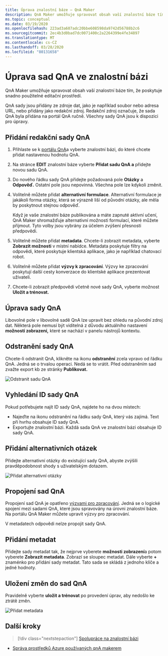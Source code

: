 ```yaml
---
title: Úprava znalostní báze – QnA Maker
description: QnA Maker umožňuje spravovat obsah vaší znalostní báze tím, že poskytuje snadno použitelné editační prostředí.
ms.topic: conceptual
ms.date: 03/19/2020
ms.openlocfilehash: 223ad3a607adc20bbe608598da9742d56788b2c6
ms.sourcegitcommit: 2ec4b3d0bad7dc0071400c2a2264399e4fe34897
ms.translationtype: MT
ms.contentlocale: cs-CZ
ms.lasthandoff: 03/28/2020
ms.locfileid: "80131658"
---
```

# <a name="edit-qna-sets-in-your-knowledge-base"></a>Úprava sad QnA ve znalostní bázi

QnA Maker umožňuje spravovat obsah vaší znalostní báze tím, že poskytuje snadno použitelné editační prostředí.

QnA sady jsou přidány ze zdroje dat, jako je například soubor nebo adresa URL, nebo přidány jako redakční zdroj. Redakční zdroj označuje, že sada QnA byla přidána na portál QnA ručně. Všechny sady QnA jsou k dispozici pro úpravy.

## <a name="add-an-editorial-qna-set"></a>Přidání redakční sady QnA
1. Přihlaste se k [portálu QnA](https://www.qnamaker.ai/)a vyberte znalostní bázi, do které chcete přidat nastavenou hodnotu QnA.
1. Na stránce **EDIT** znalostní báze vyberte **Přidat sadu QnA a** přidejte novou sadu QnA.

1. Do nového řádku sady QnA přidejte požadovaná pole **Otázky** a **Odpověď.** Ostatní pole jsou nepovinná. Všechna pole lze kdykoli změnit.

1. Volitelně můžete přidat **alternativní formulace**. Alternativní formulace je jakákoli forma otázky, která se výrazně liší od původní otázky, ale měla by poskytnout stejnou odpověď.

    Když je vaše znalostní báze publikována a máte zapnuté aktivní učení, QnA Maker shromažďuje alternativní možnosti formulací, které můžete přijmout. Tyto volby jsou vybrány za účelem zvýšení přesnosti předpovědi.

1. Volitelně můžete přidat **metadata**. Chcete-li zobrazit metadata, vyberte **Zobrazit možnosti** v místní nabídce. Metadata poskytuje filtry na odpovědi, které poskytuje klientská aplikace, jako je například chatovací robot.

1. Volitelně můžete přidat **výzvy k zpracování**. Výzvy ke zpracování poskytují další cesty konverzace do klientské aplikace prezentovat uživateli.

1. Chcete-li zobrazit předpovědi včetně nové sady QnA, vyberte možnost **Uložit a trénovat.**

## <a name="edit-a-qna-set"></a>Úprava sady QnA

Libovolné pole v libovolné sadě QnA lze upravit bez ohledu na původní zdroj dat. Některá pole nemusí být viditelná z důvodu aktuálního nastavení **možností zobrazení,** které se nachází v panelu nástrojů kontextu.

## <a name="delete-a-qna-set"></a>Odstranění sady QnA

Chcete-li odstranit QnA, klikněte na ikonu **odstranění** zcela vpravo od řádku QnA. Jedná se o trvalou operaci. Nedá se to vrátit. Před odstraněním sad zvažte export kb ze stránky **Publikovat.**

![Odstranit sadu QnA](../media/qnamaker-how-to-edit-kb/delete-qnapair.png)

## <a name="find-the-qna-set-id"></a>Vyhledání ID sady QnA

Pokud potřebujete najít ID sady QnA, najdete ho na dvou místech:

* Najeďte na ikonu odstranění na řádku sady QnA, který vás zajímá. Text při hvrhu obsahuje ID sady QnA.
* Exportujte znalostní bázi. Každá sada QnA ve znalostní bázi obsahuje ID sady QnA.

## <a name="add-alternate-questions"></a>Přidání alternativních otázek

Přidejte alternativní otázky do existující sady QnA, abyste zvýšili pravděpodobnost shody s uživatelským dotazem.

![Přidat alternativní otázky](../media/qnamaker-how-to-edit-kb/add-alternate-question.png)

## <a name="linking-qna-sets"></a>Propojení sad QnA

Propojení sad QnA je opatřeno [výzvami pro zpracování](multiturn-conversation.md). Jedná se o logické spojení mezi sadami QnA, které jsou spravovány na úrovni znalostní báze. Na portálu QnA Maker můžete upravit výzvy pro zpracování.

V metadatech odpovědi nelze propojit sady QnA.

## <a name="add-metadata"></a>Přidání metadat

Přidejte sady metadat tak, že nejprve vyberete **možnosti zobrazení**a potom vyberete **Zobrazit metadata**. Zobrazí se sloupec metadat. Dále vyberte **+** znaménko pro přidání sady metadat. Tato sada se skládá z jednoho klíče a jedné hodnoty.

## <a name="save-changes-to-the-qna-sets"></a>Uložení změn do sad QnA

Pravidelně vyberte **uložit a trénovat** po provedení úprav, aby nedošlo ke ztrátě změn.

![Přidat metadata](../media/qnamaker-how-to-edit-kb/add-metadata.png)

## <a name="next-steps"></a>Další kroky

> [!div class="nextstepaction"]
> [Spolupráce na znalostní bázi](./collaborate-knowledge-base.md)

* [Správa prostředků Azure používaných qnA makerem](set-up-qnamaker-service-azure.md)